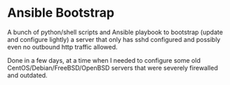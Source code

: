 # Ansible Bootstrap

A bunch of python/shell scripts and Ansible playbook to bootstrap (update and
configure lightly) a server that only has sshd configured and possibly even no
outbound http traffic allowed.

Done in a few days, at a time when I needed to configure some old
CentOS/Debian/FreeBSD/OpenBSD servers that were severely firewalled and
outdated.
